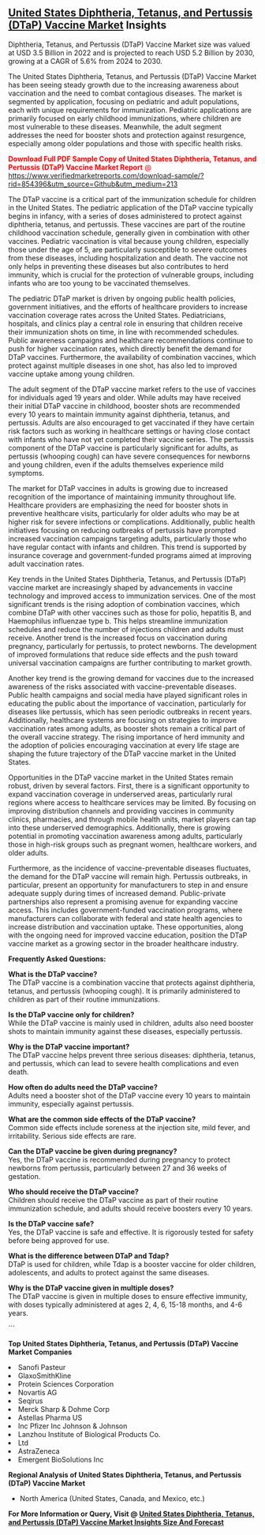 <h2><a href="https://www.verifiedmarketreports.com/download-sample/?rid=854396&amp;utm_source=Github&amp;utm_medium=213" target="_blank">United States Diphtheria, Tetanus, and Pertussis (DTaP) Vaccine Market</a> Insights</h2><p>Diphtheria, Tetanus, and Pertussis (DTaP) Vaccine Market size was valued at USD 3.5 Billion in 2022 and is projected to reach USD 5.2 Billion by 2030, growing at a CAGR of 5.6% from 2024 to 2030.</p><p><p>The United States Diphtheria, Tetanus, and Pertussis (DTaP) Vaccine Market has been seeing steady growth due to the increasing awareness about vaccination and the need to combat contagious diseases. The market is segmented by application, focusing on pediatric and adult populations, each with unique requirements for immunization. Pediatric applications are primarily focused on early childhood immunizations, where children are most vulnerable to these diseases. Meanwhile, the adult segment addresses the need for booster shots and protection against resurgence, especially among older populations and those with specific health risks.</p><p><p><span class=""><span style="color: #ff0000;"><strong>Download Full PDF Sample Copy of United States Diphtheria, Tetanus, and Pertussis (DTaP) Vaccine Market Report</strong> @ </span><a href="https://www.verifiedmarketreports.com/download-sample/?rid=854396&amp;utm_source=Github&amp;utm_medium=213" target="_blank">https://www.verifiedmarketreports.com/download-sample/?rid=854396&amp;utm_source=Github&amp;utm_medium=213</a></span></p></p><p>The DTaP vaccine is a critical part of the immunization schedule for children in the United States. The pediatric application of the DTaP vaccine typically begins in infancy, with a series of doses administered to protect against diphtheria, tetanus, and pertussis. These vaccines are part of the routine childhood vaccination schedule, generally given in combination with other vaccines. Pediatric vaccination is vital because young children, especially those under the age of 5, are particularly susceptible to severe outcomes from these diseases, including hospitalization and death. The vaccine not only helps in preventing these diseases but also contributes to herd immunity, which is crucial for the protection of vulnerable groups, including infants who are too young to be vaccinated themselves.</p><p>The pediatric DTaP market is driven by ongoing public health policies, government initiatives, and the efforts of healthcare providers to increase vaccination coverage rates across the United States. Pediatricians, hospitals, and clinics play a central role in ensuring that children receive their immunization shots on time, in line with recommended schedules. Public awareness campaigns and healthcare recommendations continue to push for higher vaccination rates, which directly benefit the demand for DTaP vaccines. Furthermore, the availability of combination vaccines, which protect against multiple diseases in one shot, has also led to improved vaccine uptake among young children.</p><p>The adult segment of the DTaP vaccine market refers to the use of vaccines for individuals aged 19 years and older. While adults may have received their initial DTaP vaccine in childhood, booster shots are recommended every 10 years to maintain immunity against diphtheria, tetanus, and pertussis. Adults are also encouraged to get vaccinated if they have certain risk factors such as working in healthcare settings or having close contact with infants who have not yet completed their vaccine series. The pertussis component of the DTaP vaccine is particularly significant for adults, as pertussis (whooping cough) can have severe consequences for newborns and young children, even if the adults themselves experience mild symptoms.</p><p>The market for DTaP vaccines in adults is growing due to increased recognition of the importance of maintaining immunity throughout life. Healthcare providers are emphasizing the need for booster shots in preventive healthcare visits, particularly for older adults who may be at higher risk for severe infections or complications. Additionally, public health initiatives focusing on reducing outbreaks of pertussis have prompted increased vaccination campaigns targeting adults, particularly those who have regular contact with infants and children. This trend is supported by insurance coverage and government-funded programs aimed at improving adult vaccination rates.</p><p>Key trends in the United States Diphtheria, Tetanus, and Pertussis (DTaP) vaccine market are increasingly shaped by advancements in vaccine technology and improved access to immunization services. One of the most significant trends is the rising adoption of combination vaccines, which combine DTaP with other vaccines such as those for polio, hepatitis B, and Haemophilus influenzae type b. This helps streamline immunization schedules and reduce the number of injections children and adults must receive. Another trend is the increased focus on vaccination during pregnancy, particularly for pertussis, to protect newborns. The development of improved formulations that reduce side effects and the push toward universal vaccination campaigns are further contributing to market growth.</p><p>Another key trend is the growing demand for vaccines due to the increased awareness of the risks associated with vaccine-preventable diseases. Public health campaigns and social media have played significant roles in educating the public about the importance of vaccination, particularly for diseases like pertussis, which has seen periodic outbreaks in recent years. Additionally, healthcare systems are focusing on strategies to improve vaccination rates among adults, as booster shots remain a critical part of the overall vaccine strategy. The rising importance of herd immunity and the adoption of policies encouraging vaccination at every life stage are shaping the future trajectory of the DTaP vaccine market in the United States.</p><p>Opportunities in the DTaP vaccine market in the United States remain robust, driven by several factors. First, there is a significant opportunity to expand vaccination coverage in underserved areas, particularly rural regions where access to healthcare services may be limited. By focusing on improving distribution channels and providing vaccines in community clinics, pharmacies, and through mobile health units, market players can tap into these underserved demographics. Additionally, there is growing potential in promoting vaccination awareness among adults, particularly those in high-risk groups such as pregnant women, healthcare workers, and older adults.</p><p>Furthermore, as the incidence of vaccine-preventable diseases fluctuates, the demand for the DTaP vaccine will remain high. Pertussis outbreaks, in particular, present an opportunity for manufacturers to step in and ensure adequate supply during times of increased demand. Public-private partnerships also represent a promising avenue for expanding vaccine access. This includes government-funded vaccination programs, where manufacturers can collaborate with federal and state health agencies to increase distribution and vaccination uptake. These opportunities, along with the ongoing need for improved vaccine education, position the DTaP vaccine market as a growing sector in the broader healthcare industry.</p><p><b>Frequently Asked Questions:</b></p><p><b>What is the DTaP vaccine?</b><br>The DTaP vaccine is a combination vaccine that protects against diphtheria, tetanus, and pertussis (whooping cough). It is primarily administered to children as part of their routine immunizations.</p><p><b>Is the DTaP vaccine only for children?</b><br>While the DTaP vaccine is mainly used in children, adults also need booster shots to maintain immunity against these diseases, especially pertussis.</p><p><b>Why is the DTaP vaccine important?</b><br>The DTaP vaccine helps prevent three serious diseases: diphtheria, tetanus, and pertussis, which can lead to severe health complications and even death.</p><p><b>How often do adults need the DTaP vaccine?</b><br>Adults need a booster shot of the DTaP vaccine every 10 years to maintain immunity, especially against pertussis.</p><p><b>What are the common side effects of the DTaP vaccine?</b><br>Common side effects include soreness at the injection site, mild fever, and irritability. Serious side effects are rare.</p><p><b>Can the DTaP vaccine be given during pregnancy?</b><br>Yes, the DTaP vaccine is recommended during pregnancy to protect newborns from pertussis, particularly between 27 and 36 weeks of gestation.</p><p><b>Who should receive the DTaP vaccine?</b><br>Children should receive the DTaP vaccine as part of their routine immunization schedule, and adults should receive boosters every 10 years.</p><p><b>Is the DTaP vaccine safe?</b><br>Yes, the DTaP vaccine is safe and effective. It is rigorously tested for safety before being approved for use.</p><p><b>What is the difference between DTaP and Tdap?</b><br>DTaP is used for children, while Tdap is a booster vaccine for older children, adolescents, and adults to protect against the same diseases.</p><p><b>Why is the DTaP vaccine given in multiple doses?</b><br>The DTaP vaccine is given in multiple doses to ensure effective immunity, with doses typically administered at ages 2, 4, 6, 15-18 months, and 4-6 years.</p>```</p><p><strong>Top United States Diphtheria, Tetanus, and Pertussis (DTaP) Vaccine Market Companies</strong></p><div data-test-id=""><p><li>Sanofi Pasteur</li><li> GlaxoSmithKline</li><li> Protein Sciences Corporation</li><li> Novartis AG</li><li> Seqirus</li><li> Merck Sharp & Dohme Corp</li><li> Astellas Pharma US</li><li> Inc Pfizer Inc Johnson & Johnson</li><li> Lanzhou Institute of Biological Products Co.</li><li> Ltd</li><li> AstraZeneca</li><li> Emergent BioSolutions Inc</li></p><div><strong>Regional Analysis of&nbsp;United States Diphtheria, Tetanus, and Pertussis (DTaP) Vaccine Market</strong></div><ul><li dir="ltr"><p dir="ltr">North America&nbsp;(United States, Canada, and Mexico, etc.)</p></li></ul><p><strong>For More Information or Query, Visit @&nbsp;</strong><strong><a href="https://www.verifiedmarketreports.com/product/diphtheria-tetanus-and-pertussis-dtap-vaccine-market/?utm_source=Github&amp;utm_medium=213" target="_blank">United States Diphtheria, Tetanus, and Pertussis (DTaP) Vaccine Market Insights Size And Forecast</a></strong></p></div>
